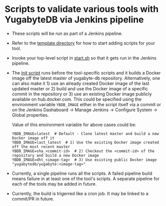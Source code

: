 # Scripts to validate various tools with YugabyteDB via Jenkins pipeline

- These scripts will be run as part of a Jenkins pipeline.

- Refer to the [template directory](./template) for how to start adding scripts for your tool.

- Invoke your top-level script in [start.sh](./start.sh) so that it gets run in the Jenkins pipeline.

- The [init script](./init/init.sh) runs before the tool-specific scripts and it builds a
  Docker image off the latest master of yugabyte-db repository.
  Alternatively, one can also make it 1) use an already created Docker image of the last updated master or
  2) build and use the Docker image of a specific commit in the repository or
  3) use an existing Docker image publicly available on hub.docker.com.
  This could be specified using the environment variable `YBDB_IMAGE` either in the script itself
  via a commit or on the Jenkins Dashaboard -> Manage Jenkins -> Configure System ->
  Global properties.

  Value of this environment variable for above cases could be:
  ```
  YBDB_IMAGE=latest  # Default - Clone latest master and build a new Docker image off it
  YBDB_IMAGE=last_latest  # 1) Use the existing Docker image created off the most recent master
  YBDB_IMAGE=sha_<commit-id>  # 2) Checkout the <commit-id> of the repository and build a new Docker image 
  YBDB_IMAGE=dht_<image-tag>  # 3) Use existing public Docker image "yugabytedb/yugabyte:<image-tag>"
  ```

- Currently, a single pipeline runs all the scripts. A failed pipeline build means failure in at
  least one of the tool's scripts. A separate pipeline for each of the tools may be added in future.

- Currently, the build is trigerred like a cron job. It may be linked to a commit/PR in future.

